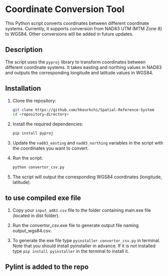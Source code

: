 # Coordinate Conversion Tool

This Python script converts coordinates between different coordinate systems. Currently, it supports conversion from NAD83 UTM (MTM Zone 8) to WGS84. Other conversions will be added in future updates.

## Description

The script uses the `pyproj` library to transform coordinates between different coordinate systems. It takes easting and northing values in NAD83 and outputs the corresponding longitude and latitude values in WGS84.

## Installation

1. Clone the repository:
   ```bash
   git clone https://github.com/hkourkchi/Spatial-Reference-System
   cd <repository-directory>
   ```
   
2. Install the required dependencies:
   ```bash
   pip install pyproj
   ```

3. Update the `nad83_easting` and `nad83_northing` variables in the script with the coordinates you want to convert.
   
4. Run the script:
   ```bash
   python convertor_csv.py
   ```

5. The script will output the corresponding WGS84 coordinates (longitude, latitude).


## to use compiled exe file

1. Copy your `input_ad83.csv` file to the folder containing main.exe file (located in dist folder).

2. Run the convertor_csv.exe file to generate output file naming output_wgs84.csv.

3. To generate the exe file type `pyinstaller convertor_csv.py` in terminal. Note that you 
   should install pyinstaller in advance. If it is not installed type `pip install pyinstaller` 
   in the terminal to install it.

## Pylint is added to the repo



